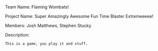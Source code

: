 Team Name: Flaming Wombats! 

Project Name: Super Amazingly Awesome Fun Time Blaster Extremeeeee! 

Members: Josh Matthews, Stephen Stucky

Description:

	This is a game, you play it and stuff. 
